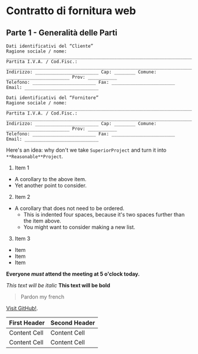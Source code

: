 # Contratto di fornitura web

## Parte 1 - Generalità delle Parti
```
Dati identificativi del “Cliente” 
Ragione sociale / nome: ____________________________________________________________________________
Partita I.V.A. / Cod.Fisc.: ________________________________________________________________________
Indirizzo: ________________________ Cap: ________ Comune: ________________________ Prov: ___________ 
Telefono: ________________________ Fax: ________________________ Email: ____________________________

Dati identificativi del “Fornitore” 
Ragione sociale / nome: ____________________________________________________________________________
Partita I.V.A. / Cod.Fisc.: ________________________________________________________________________ 
Indirizzo: ________________________ Cap: ________ Comune: ________________________ Prov: ___________ 
Telefono: ________________________ Fax: ________________________ Email: ____________________________
```

Here's an idea: why don't we take `SuperiorProject` and turn it into `**Reasonable**Project`.

1. Item 1
  * A corollary to the above item.
  * Yet another point to consider.
2. Item 2
  * A corollary that does not need to be ordered.
    * This is indented four spaces, because it's two spaces further than the item above.
    * You might want to consider making a new list.
3. Item 3


* Item
* Item
* Item

**Everyone _must_ attend the meeting at 5 o'clock today.**

*This text will be italic*
**This text will be bold**

> Pardon my french

[Visit GitHub!](www.github.com).

| First Header  | Second Header |
| ------------- | ------------- |
| Content Cell  | Content Cell  |
| Content Cell  | Content Cell  |
